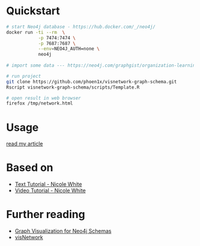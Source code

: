 # Quickstart
```bash
# start Neo4j database - https://hub.docker.com/_/neo4j/
docker run -ti --rm  \
            -p 7474:7474 \
            -p 7687:7687 \
            --env=NEO4J_AUTH=none \
            neo4j
            
# import some data --- https://neo4j.com/graphgist/organization-learning

# run project
git clone https://github.com/phoen1x/visnetwork-graph-schema.git
Rscript visnetwork-graph-schema/scripts/Template.R

# open result in web browser
firefox /tmp/network.html
```

# Usage
[read my article](http://www.livingfire.de/proggen/neo4j-graph-schema-visualization-with-netviz-en/)

# Based on
* [Text Tutorial - Nicole White](https://nicolewhite.github.io/2015/06/18/visualize-your-graph-with-rneo4j-and-visNetwork.html)
* [Video Tutorial - Nicole White](https://www.youtube.com/watch?v=bdQ90y9Pefo)

# Further reading
* [Graph Visualization for Neo4j Schemas](https://neo4j.com/blog/graph-visualization-neo4j-schemas-yfiles/)
* [visNetwork](http://datastorm-open.github.io/visNetwork/)

